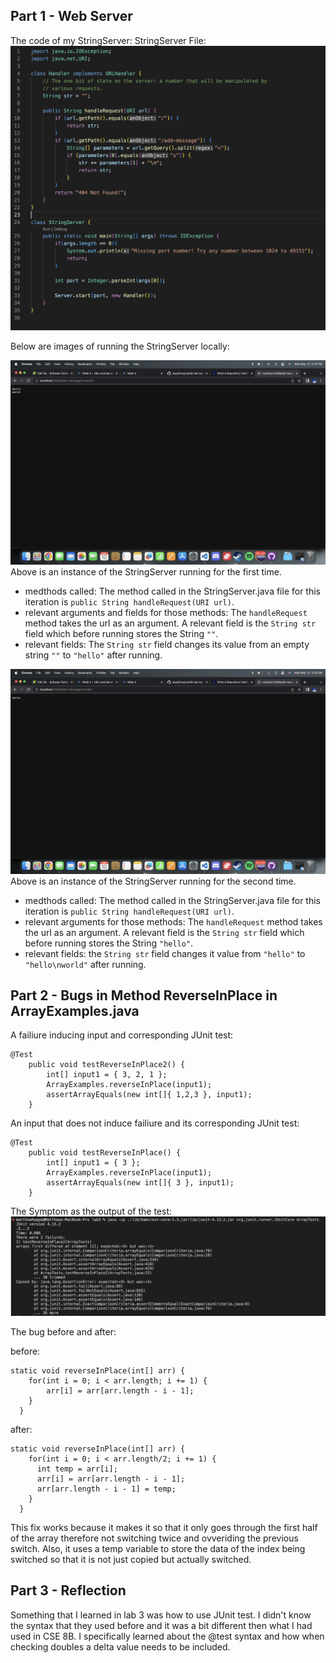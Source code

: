 ## Part 1 - Web Server

The code of my StringServer:
StringServer File:
![image of StringServer Code](StringServerCode.png)

Below are images of running the StringServer locally:

![image of test1](test1.png)
Above is an instance of the StringServer running for the first time. 
- medthods called: The method called in the StringServer.java file for this iteration is ```public String handleRequest(URI url)```.
- relevant arguments and fields for those methods: The ```handleRequest``` method takes the url as an argument. A relevant field is the ```String str``` field which before running stores the String ```""```. 
- relevant fields: The ```String str``` field changes its value from an empty string ```""``` to ```"hello"``` after running.

![image of test2](test2.png)
Above is an instance of the StringServer running for the second time.
- medthods called: The method called in the StringServer.java file for this iteration is ```public String handleRequest(URI url)```.
- relevant arguments for those methods: The ```handleRequest``` method takes the url as an argument. A relevant field is the ```String str``` field which before running stores the String ```"hello"```.
- relevant fields: the ```String str``` field changes it value from ```"hello"``` to ```"hello\nworld"``` after running.

## Part 2 - Bugs in Method ReverseInPlace in ArrayExamples.java

A failiure inducing input and corresponding JUnit test:

```
@Test 
	public void testReverseInPlace2() {
	    int[] input1 = { 3, 2, 1 };
	    ArrayExamples.reverseInPlace(input1);
	    assertArrayEquals(new int[]{ 1,2,3 }, input1);
	}
```

An input that does not induce failiure and its corresponding JUnit test:

```
@Test 
	public void testReverseInPlace() {
	    int[] input1 = { 3 };
	    ArrayExamples.reverseInPlace(input1);
	    assertArrayEquals(new int[]{ 3 }, input1);
	}
```

The Symptom as the output of the test:
![image of symptom](lab3Img.png)


The bug before and after:

before:
```
static void reverseInPlace(int[] arr) {
    for(int i = 0; i < arr.length; i += 1) {
      	arr[i] = arr[arr.length - i - 1];
    }
  }
```
after:
```
static void reverseInPlace(int[] arr) {
    for(int i = 0; i < arr.length/2; i += 1) {
      int temp = arr[i];
      arr[i] = arr[arr.length - i - 1];
      arr[arr.length - i - 1] = temp;
    }
  }
 ```
 This fix works because it makes it so that it only goes through the first half of the array therefore not switching
 twice and ovveriding the previous switch. Also, it uses a temp variable to store the data of the index being switched
 so that it is not just copied but actually switched.
 
 ## Part 3 - Reflection
 
 Something that I learned in lab 3 was how to use JUnit test. I didn't know the syntax that they used before and it was a bit different
 then what I had used in CSE 8B. I specifically learned about the @test syntax and how when checking doubles a delta value needs to be included.
